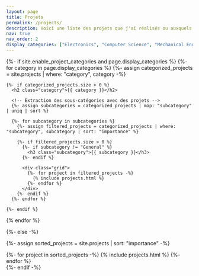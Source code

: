 ```yaml
---
layout: page
title: Projets
permalink: /projects/
description: Voici une liste des projets que j'ai réalisés ou auxquels j'ai participé.
nav: true
nav_order: 2
display_categories: ["Electronics", "Computer Science", "Mechanical Engineering"]
---
```


<!-- pages/projects.md -->
<div class="projects">
{%- if site.enable_project_categories and page.display_categories %}
  <!-- Parcours des catégories -->
  {%- for category in page.display_categories %}
    {%- assign categorized_projects = site.projects | where: "category", category -%}

    {%- if categorized_projects.size > 0 %}
      <h2 class="category">{{ category }}</h2>
      
      <!-- Extraction des sous-catégories avec des projets -->
      {%- assign subcategories = categorized_projects | map: "subcategory" | uniq | sort %}
      
      {%- for subcategory in subcategories %}
        {%- assign filtered_projects = categorized_projects | where: "subcategory", subcategory | sort: "importance" %}
        
        {%- if filtered_projects.size > 0 %}
          {%- if subcategory != "General" %}
            <h3 class="subcategory">{{ subcategory }}</h3>
          {%- endif %}

          <div class="grid">
            {%- for project in filtered_projects -%}
              {% include projects.html %}
            {%- endfor %}
          </div>
        {%- endif %}
      {%- endfor %}
      
    {%- endif %}
  {% endfor %}

{%- else -%}
  <!-- Affichage sans catégories -->
  {%- assign sorted_projects = site.projects | sort: "importance" -%}
  <div class="grid">
    {%- for project in sorted_projects -%}
      {% include projects.html %}
    {%- endfor %}
  </div>
{%- endif -%}
</div>

